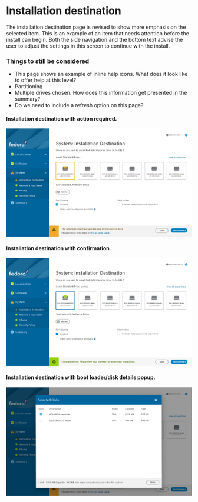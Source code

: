 # Installation destination
The installation destination page is revised to show more emphasis on the selected item. This is an example of an item that needs attention before the install can begin. Both the side navigation and the bottom text advise the user to adjust the settings in this screen to continue with the install.


### Things to still be considered
- This page shows an example of inline help icons. What does it look like to offer help at this level?
- Partitioning
- Multiple drives chosen. How does this information get presented in the summary?
- Do we need to include a refresh option on this page?

#### Installation destination with action required.
![Installation Destination](assets/imgs/Installer-screens-fedora-install-destination.jpg)
#### Installation destination with confirmation.
![Installation Destination](assets/imgs/Installer-screens-fedora-install-destination-success.jpg)
#### Installation destination with boot loader/disk details popup.
![Installation Destination](assets/imgs/Installer-screens-fedora-popup.jpg)
